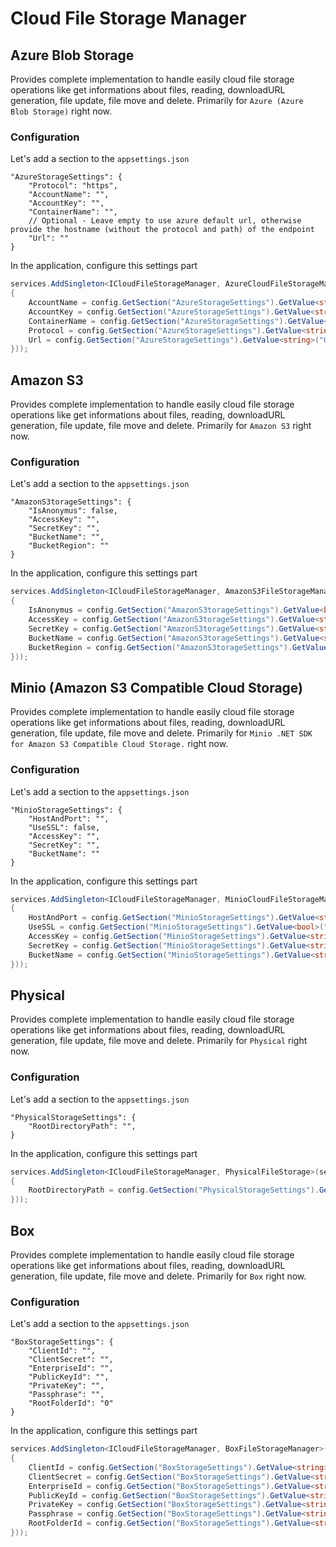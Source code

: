 # Cloud File Storage Manager

## Azure Blob Storage

Provides complete implementation to handle easily cloud file storage operations like get informations about files, reading, downloadURL generation, file update, file move and delete. Primarily for `Azure (Azure Blob Storage)` right now.

### Configuration

Let's add a section to the `appsettings.json`

```
"AzureStorageSettings": {
    "Protocol": "https",
    "AccountName": "",
    "AccountKey": "",
    "ContainerName": "",
    // Optional - Leave empty to use azure default url, otherwise provide the hostname (without the protocol and path) of the endpoint
    "Url": ""
}
```
In the application, configure this settings part

```cs
services.AddSingleton<ICloudFileStorageManager, AzureCloudFileStorageManager>(services => new AzureCloudFileStorageManager(new AzureCloudFileStorageManagerOptions()
{
    AccountName = config.GetSection("AzureStorageSettings").GetValue<string>("AccountName"),
    AccountKey = config.GetSection("AzureStorageSettings").GetValue<string>("AccountKey"),
    ContainerName = config.GetSection("AzureStorageSettings").GetValue<string>("ContainerName"),
    Protocol = config.GetSection("AzureStorageSettings").GetValue<string>("Protocol"),
    Url = config.GetSection("AzureStorageSettings").GetValue<string>("Url")
}));  

```

## Amazon S3

Provides complete implementation to handle easily cloud file storage operations like get informations about files, reading, downloadURL generation, file update, file move and delete. Primarily for `Amazon S3` right now.

### Configuration

Let's add a section to the `appsettings.json`

```
"AmazonS3torageSettings": {
    "IsAnonymus": false,
    "AccessKey": "",
    "SecretKey": "",
    "BucketName": "",
    "BucketRegion": ""
}
```
In the application, configure this settings part

```cs
services.AddSingleton<ICloudFileStorageManager, AmazonS3FileStorageManager>(services => new AmazonS3FileStorageManager(new AmazonS3FileStorageManagerOptions()
{
    IsAnonymus = config.GetSection("AmazonS3torageSettings").GetValue<bool>("IsAnonymus"),
    AccessKey = config.GetSection("AmazonS3torageSettings").GetValue<string>("AccessKey"),
    SecretKey = config.GetSection("AmazonS3torageSettings").GetValue<string>("SecretKey"),
    BucketName = config.GetSection("AmazonS3torageSettings").GetValue<string>("BucketName"),
    BucketRegion = config.GetSection("AmazonS3torageSettings").GetValue<string>("BucketRegion")
}));  

```

## Minio (Amazon S3 Compatible Cloud Storage)

Provides complete implementation to handle easily cloud file storage operations like get informations about files, reading, downloadURL generation, file update, file move and delete. Primarily for `Minio .NET SDK for Amazon S3 Compatible Cloud Storage.` right now.

### Configuration

Let's add a section to the `appsettings.json`

```
"MinioStorageSettings": {
    "HostAndPort": "",
    "UseSSL": false,
    "AccessKey": "",
    "SecretKey": "",
    "BucketName": ""
}
```
In the application, configure this settings part

```cs
services.AddSingleton<ICloudFileStorageManager, MinioCloudFileStorageManager>(services => new MinioCloudFileStorageManager(new MinioCloudFileStorageManagerOptions()
{
    HostAndPort = config.GetSection("MinioStorageSettings").GetValue<string>("HostAndPort"),
    UseSSL = config.GetSection("MinioStorageSettings").GetValue<bool>("UseSSL"),
    AccessKey = config.GetSection("MinioStorageSettings").GetValue<string>("AccessKey"),
    SecretKey = config.GetSection("MinioStorageSettings").GetValue<string>("SecretKey"),
    BucketName = config.GetSection("MinioStorageSettings").GetValue<string>("BucketName")
}));  

```

## Physical

Provides complete implementation to handle easily cloud file storage operations like get informations about files, reading, downloadURL generation, file update, file move and delete. Primarily for `Physical` right now.

### Configuration

Let's add a section to the `appsettings.json`

```
"PhysicalStorageSettings": {
    "RootDirectoryPath": "",
}
```
In the application, configure this settings part

```cs
services.AddSingleton<ICloudFileStorageManager, PhysicalFileStorage>(services => new PhysicalFileStorage(new PhysicalFileStorageOptions()
{
    RootDirectoryPath = config.GetSection("PhysicalStorageSettings").GetValue<string>("RootDirectoryPath")
}));  

```

## Box

Provides complete implementation to handle easily cloud file storage operations like get informations about files, reading, downloadURL generation, file update, file move and delete. Primarily for `Box` right now.

### Configuration

Let's add a section to the `appsettings.json`

```
"BoxStorageSettings": {
    "ClientId": "",
    "ClientSecret": "",
    "EnterpriseId": "",
    "PublicKeyId": "",
    "PrivateKey": "",
    "Passphrase": "",
    "RootFolderId": "0"
}
```
In the application, configure this settings part

```cs
services.AddSingleton<ICloudFileStorageManager, BoxFileStorageManager>(services => new BoxFileStorageManager(new BoxFileStorageManagerOptions()
{
    ClientId = config.GetSection("BoxStorageSettings").GetValue<string>("ClientId"),
    ClientSecret = config.GetSection("BoxStorageSettings").GetValue<string>("ClientSecret"),
    EnterpriseId = config.GetSection("BoxStorageSettings").GetValue<string>("EnterpriseId"),
    PublicKeyId = config.GetSection("BoxStorageSettings").GetValue<string>("PublicKeyId"),
    PrivateKey = config.GetSection("BoxStorageSettings").GetValue<string>("PrivateKey"),
    Passphrase = config.GetSection("BoxStorageSettings").GetValue<string>("Passphrase"),
    RootFolderId = config.GetSection("BoxStorageSettings").GetValue<string>("RootFolderId")
}));

```

